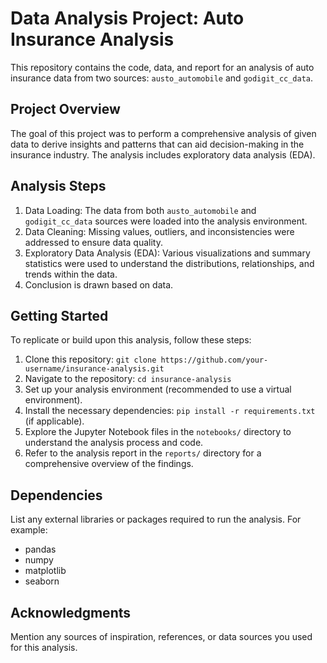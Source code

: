 # Data Analysis Project: Auto Insurance Analysis

This repository contains the code, data, and report for an analysis of auto insurance data from two sources: `austo_automobile` and `godigit_cc_data`.

## Project Overview

The goal of this project was to perform a comprehensive analysis of given data to derive insights and patterns that can aid decision-making in the insurance industry. The analysis includes exploratory data analysis (EDA).


## Analysis Steps

1. Data Loading: The data from both `austo_automobile` and `godigit_cc_data` sources were loaded into the analysis environment.
2. Data Cleaning: Missing values, outliers, and inconsistencies were addressed to ensure data quality.
3. Exploratory Data Analysis (EDA): Various visualizations and summary statistics were used to understand the distributions, relationships, and trends within the data.
4. Conclusion is drawn based on data.

## Getting Started

To replicate or build upon this analysis, follow these steps:

1. Clone this repository: `git clone https://github.com/your-username/insurance-analysis.git`
2. Navigate to the repository: `cd insurance-analysis`
3. Set up your analysis environment (recommended to use a virtual environment).
4. Install the necessary dependencies: `pip install -r requirements.txt` (if applicable).
5. Explore the Jupyter Notebook files in the `notebooks/` directory to understand the analysis process and code.
6. Refer to the analysis report in the `reports/` directory for a comprehensive overview of the findings.

## Dependencies

List any external libraries or packages required to run the analysis. For example:
- pandas
- numpy
- matplotlib
- seaborn

## Acknowledgments

Mention any sources of inspiration, references, or data sources you used for this analysis.

